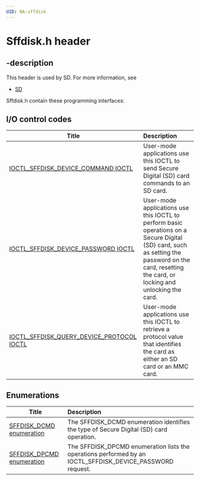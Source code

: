```yaml
---
UID: NA:sffdisk
---
```


# Sffdisk.h header

## -description

This header is used by SD. For more information, see
- [SD](../_SD/index.md)

Sffdisk.h contain these programming interfaces:


## I/O control codes

| Title   | Description   |
| ---- |:---- |
| [IOCTL_SFFDISK_DEVICE_COMMAND IOCTL](ni-sffdisk-ioctl_sffdisk_device_command.md) | User-mode applications use this IOCTL to send Secure Digital (SD) card commands to an SD card. |
| [IOCTL_SFFDISK_DEVICE_PASSWORD IOCTL](ni-sffdisk-ioctl_sffdisk_device_password.md) | User-mode applications use this IOCTL to perform basic operations on a Secure Digital (SD) card, such as setting the password on the card, resetting the card, or locking and unlocking the card. |
| [IOCTL_SFFDISK_QUERY_DEVICE_PROTOCOL IOCTL](ni-sffdisk-ioctl_sffdisk_query_device_protocol.md) | User-mode applications use this IOCTL to retrieve a protocol value that identifies the card as either an SD card or an MMC card. |

## Enumerations

| Title   | Description   |
| ---- |:---- |
| [SFFDISK_DCMD enumeration](ne-sffdisk-sffdisk_dcmd.md) | The SFFDISK_DCMD enumeration identifies the type of Secure Digital (SD) card operation. |
| [SFFDISK_DPCMD enumeration](ne-sffdisk-sffdisk_dpcmd.md) | The SFFDISK_DPCMD enumeration lists the operations performed by an IOCTL_SFFDISK_DEVICE_PASSWORD request. |
